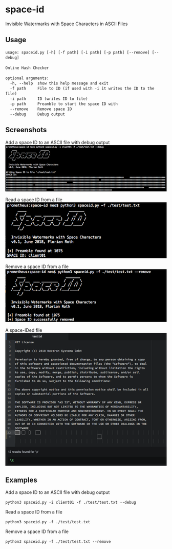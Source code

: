 # space-id
Invisible Watermarks with Space Characters in ASCII Files

## Usage

    usage: spaceid.py [-h] [-f path] [-i path] [-p path] [--remove] [--debug]

    Online Hash Checker

    optional arguments:
      -h, --help  show this help message and exit
      -f path     File to ID (if used with -i it writes the ID to the file)
      -i path     ID (writes ID to file)
      -p path     Preamble to start the space ID with
      --remove    Remove space ID
      --debug     Debug output

## Screenshots

Add a space ID to an ASCII file with debug output
![Space ID Screenshot](https://github.com/Neo23x0/space-id/blob/master/screenshots/screen1.png "Space ID in action")

Read a space ID from a file
![Space ID Screenshot](https://github.com/Neo23x0/space-id/blob/master/screenshots/screen2.png "Read a space ID from a file")

Remove a space ID from a file
![Space ID Screenshot](https://github.com/Neo23x0/space-id/blob/master/screenshots/screen3.png "Remove a space ID from a file")

A space-IDed file
![Space ID Screenshot](https://github.com/Neo23x0/space-id/blob/master/screenshots/screen4.png "A space-IDed file")

## Examples

Add a space ID to an ASCII file with debug output
```
python3 spaceid.py -i client01 -f ./test/test.txt --debug
```

Read a space ID from a file
```
python3 spaceid.py -f ./test/test.txt
```

Remove a space ID from a file
```
python3 spaceid.py -f ./test/test.txt --remove
```